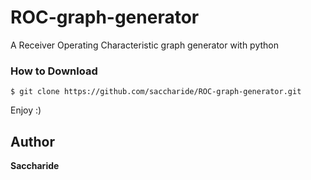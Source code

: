 # ROC-graph-generator

A Receiver Operating Characteristic graph generator with python

### How to Download
```
$ git clone https://github.com/saccharide/ROC-graph-generator.git
```                                                                      
Enjoy :)

## Author
**Saccharide**
